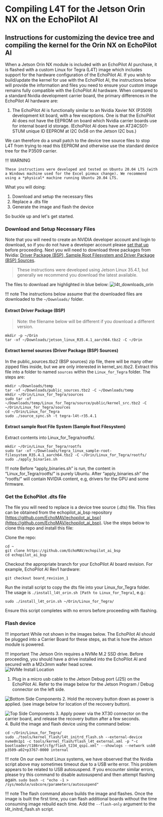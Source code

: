 # Compiling L4T for the Jetson Orin NX on the EchoPilot AI

## Instructions for customizing the device tree and compiling the kernel for the Orin NX on EchoPilot AI

When a Jetson Orin NX module is included with an EchoPilot AI purchase, it is flashed with a custom Linux for Tegra (L4T) image which includes support for the hardware configuration of the EchoPilot AI. If you wish to build/update the kernel for use with the EchoPilot AI, the instructions below will provide the information and files you need to ensure your custom image remains fully compatible with the EchoPilot AI hardware. When compared to a standard Nvidia development carrier board, the primary differences in the EchoPilot AI hardware are:

1. The EchoPilot AI is functionally similar to an Nvidia Xavier NX (P3509) development kit board, with a few exceptions. One is that the EchoPilot AI does not have the EEPROM on board which Nvidia carrier boards use for internal board id storage. (EchoPilot AI does have an AT24CS01-STUM unique ID EEPROM at I2C 0x58 on the Jetson I2C bus.)

We can therefore do a small patch to the device tree source files to stop L4T from trying to read this EEPROM and otherwise use the standard device tree for the P3509 carrier.

!!! WARNING
    
    These instructions were developed and tested on Ubuntu 20.04 LTS (with a Windows machine used for the Excel pinmux change). We recommend using a *physical* machine running Ubuntu 20.04 LTS.

    
What you will doing:

1. Download and setup the necessary files
2. Replace a .dts file 
3. Generate the image and flash the device

So buckle up and let's get started.


### Download and Setup Necessary Files

Note that you will need to create an NVIDIA developer account and login to download, so if you do not have a developer account please [set that up](https://developer.nvidia.com/login) before proceeding. 
Next you will need to download three packages from Nvidia: [Driver Package (BSP), Sample Root Filesystem and Driver Package (BSP) Sources](https://developer.nvidia.com/embedded/jetson-linux-r3541). 

> These instructions were developed using Jetson Linux 35.4.1, but generally we recommend you download the latest available.

The files to download are highlighted in blue below:
![l4t_downloads_orin](assets/l4t_downloads_orin.png)

!!! note
    The instructions below assume that the downloaded files are downloaded to the `~/Downloads/` folder.  

#### Extract Driver Package (BSP)
> Note: the filename below will be different if you download a different version.

```
mkdir -p ~/Orin
tar -xf ~/Downloads/jetson_linux_R35.4.1_aarch64.tbz2 -C ~/Orin
```
#### Extract kernel sources (Driver Package (BSP) Sources)
In the public_sources.tbz2 (BSP sources) zip file, there will be many other zipped files inside, but we are only interested in kernel_src.tbz2. Extract this file into a folder to named `sources` within the `Linux_for_Tegra` folder. The steps are:
```
mkdir ~/Downloads/temp
tar -xf ~/Downloads/public_sources.tbz2 -C ~/Downloads/temp
mkdir ~/Orin/Linux_for_Tegra/sources
sudo tar -xf ~/Downloads/temp/Linux_for_Tegra/source/public/kernel_src.tbz2 -C ~/Orin/Linux_for_Tegra/sources
cd ~/Orin/Linux_for_Tegra
sudo ./source_sync.sh -t tegra-l4t-r35.4.1
```
#### Extract sample Root File System  (Sample Root Filesystem)
Extract contents into Linux_for_Tegra/rootfs/. 
```
mkdir ~/Orin/Linux_for_Tegra/rootfs
sudo tar -xf ~/Downloads/tegra_linux_sample-root-filesystem_R35.4.1_aarch64.tbz2 -C ~/Orin/Linux_for_Tegra/rootfs/
sudo ./apply_binaries.sh
```
!!! note
    Before “apply_binaries.sh” is run, the content in “Linux_for_Tegra/rootfs/” is purely Ubuntu. After “apply_binaries.sh” the “rootfs/” will contain NVIDIA content, e.g, drivers for the GPU and some firmware.

### Get the EchoPilot .dts file

The file you will need to replace is a device tree source (.dts) file. This files can be obtained from the echopilot_ai_bsp repository [https://github.com/EchoMAV/echopilot_ai_bsp](https://github.com/EchoMAV/echopilot_ai_bsp). Use the steps below to clone this repo and install this file:

Clone the repo:
```
cd ~
git clone https://github.com/EchoMAV/echopilot_ai_bsp
cd echopilot_ai_bsp
```
Checkout the appropriate branch for your EchoPilot AI board revision. For example, EchoPilot AI Rev1 hardware:
```
git checkout board_revision_1
```
Run the install script to copy the dts file into your Linux_for_Tegra folder. The usage is `./install_l4t_orin.sh [Path to Linux_for_Tegra]`, e.g.:
```
sudo ./install_l4t_orin.sh ~/Orin/Linux_for_Tegra/
```
Ensure this script completes with no errors before proceeding with flashing.

### Flash device
!!! important
    While not shown in the images below. The EchoPilot AI should be plugged into a Carrier Board for these steps, as that is how the Jetson module is powered. 

!!! important
    The Jetson Orin requires a NVMe M.2 SSD drive. Before proceeding, you should have a drive installed into the EchoPilot AI and secured with a M2x3mm wafer head screw.    
    ![NVMe Install Location](assets/nvme-install.png)

1. Plug in a micro usb cable to the Jetson Debug port (J25) on the EchoPilot AI. Refer to the image below for the Jetson Program / Debug connector on the left side.

![Bottom Side Components](assets/bottom-side-labels.png)
2. Hold the recovery button down as power is applied. (see image below for location of the recovery button).

![Top Side Components](assets/top-side-labels.png)
3. Apply power via the XT30 connector on the carrier board, and release the recovery button after a few seconds.  
4. Build the image and flash device using the command below:

```
cd ~/Orin/Linux_for_Tegra/
sudo ./tools/kernel_flash/l4t_initrd_flash.sh --external-device nvme0n1p1 -c tools/kernel_flash/flash_l4t_external.xml -p "-c bootloader/t186ref/cfg/flash_t234_qspi.xml" --showlogs --network usb0 p3509-a02+p3767-0000 internal
```

!!! note
    On our own host Linux systems, we have observed that the Nvidia script above may sometimes timeout due to a USB write error. This problem appears to be related to USB autosuspend. If you encounter similar errors, please try this command to disable autosuspend and then attempt flashing again.
    ```
    sudo bash -c "echo -1 > /sys/module/usbcore/parameters/autosuspend"
    ```

!!! note
    The flash command above builds the image and flashes. Once the image is built the first time, you can flash additional boards without the time consuming image rebuild each time. Add the ```--flash-only``` argument to the l4t_initrd_flash.sh script.




